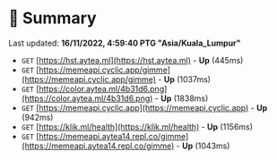 # 📖 Summary
Last updated: **16/11/2022, 4:59:40 PTG "Asia/Kuala_Lumpur"**

- `GET` [https://hst.aytea.ml](https://hst.aytea.ml) - **Up** (445ms)
- `GET` [https://memeapi.cyclic.app/gimme](https://memeapi.cyclic.app/gimme) - **Up** (1037ms)
- `GET` [https://color.aytea.ml/4b31d6.png](https://color.aytea.ml/4b31d6.png) - **Up** (1838ms)
- `GET` [https://memeapi.cyclic.app](https://memeapi.cyclic.app) - **Up** (942ms)
- `GET` [https://klik.ml/health](https://klik.ml/health) - **Up** (1156ms)
- `GET` [https://memeapi.aytea14.repl.co/gimme](https://memeapi.aytea14.repl.co/gimme) - **Up** (1043ms)
